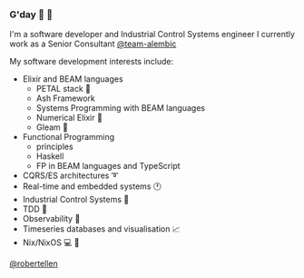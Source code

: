 ### G'day 👋 🦘

I'm a software developer and Industrial Control Systems engineer 
I currently work as a Senior Consultant [@team-alembic](https://github.com/team-alembic)

My software development interests include:
- Elixir and BEAM languages
  - PETAL stack 💮
  - Ash Framework
  - Systems Programming with BEAM languages
  - Numerical Elixir 🧠
  - Gleam 🌟
- Functional Programming
  - principles
  - Haskell
  - FP in BEAM languages and TypeScript
- CQRS/ES architectures ➰
- Real-time and embedded systems 🕐
- Industrial Control Systems 🤖
- TDD 🧪
- Observability 🔭
- Timeseries databases and visualisation 📈
- Nix/NixOS 💻 🤯

[@robertellen](https://twitter.com/robertellen)
